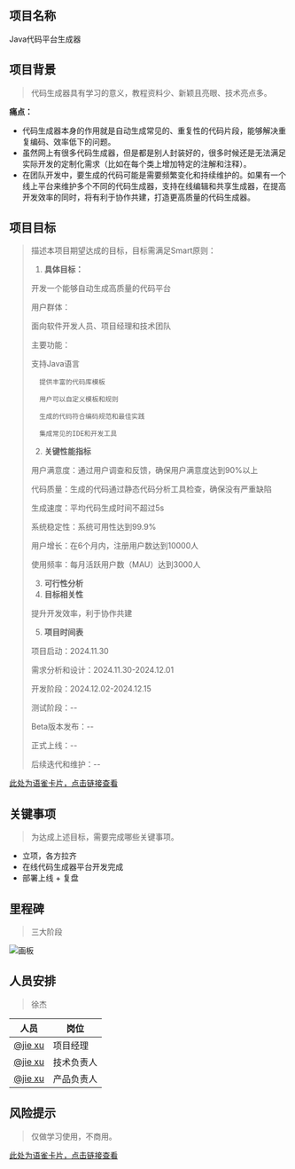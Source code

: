 ## 项目名称
Java代码平台生成器

## 项目背景
> 代码生成器具有学习的意义，教程资料少、新颖且亮眼、技术亮点多。
>

**痛点：**

+ 代码生成器本身的作用就是自动生成常见的、重复性的代码片段，能够解决重复编码、效率低下的问题。
+ 虽然网上有很多代码生成器，但是都是别人封装好的，很多时候还是无法满足实际开发的定制化需求（比如在每个类上增加特定的注解和注释）。
+ 在团队开发中，要生成的代码可能是需要频繁变化和持续维护的。如果有一个线上平台来维护多个不同的代码生成器，支持在线编辑和共享生成器，在提高开发效率的同时，将有利于协作共建，打造更高质量的代码生成器。

## 项目目标
> 描述本项目期望达成的目标，目标需满足Smart原则：
>
> 1. **具体目标：**
>
> 开发一个能够自动生成高质量的代码平台
>
> 用户群体：
>
> 面向软件开发人员、项目经理和技术团队
>
> 主要功能：
>
> 支持Java语言
>
>       提供丰富的代码库模板
>
>       用户可以自定义模板和规则
>
>       生成的代码符合编码规范和最佳实践
>
>       集成常见的IDE和开发工具
>
> 2. **关键性能指标**
>
> 用户满意度：通过用户调查和反馈，确保用户满意度达到90%以上
>
> 代码质量：生成的代码通过静态代码分析工具检查，确保没有严重缺陷
>
> 生成速度：平均代码生成时间不超过5s
>
> 系统稳定性：系统可用性达到99.9%
>
> 用户增长：在6个月内，注册用户数达到10000人
>
> 使用频率：每月活跃用户数（MAU）达到3000人
>
> 3. **可行性分析**
> 4. **目标相关性**
>
> 提升开发效率，利于协作共建
>
> 5. **项目时间表**
>
> 项目启动：2024.11.30
>
> 需求分析和设计：2024.11.30-2024.12.01
>
> 开发阶段：2024.12.02-2024.12.15
>
> 测试阶段：--
>
> Beta版本发布：--
>
> 正式上线：--
>
> 后续迭代和维护：--
>

[此处为语雀卡片，点击链接查看](https://www.yuque.com/docs/196687242#ewusl)



## 关键事项
> 为达成上述目标，需要完成哪些关键事项。
>

+ 立项，各方拉齐
+ 在线代码生成器平台开发完成
+ 部署上线 + 复盘

## 里程碑
> 三大阶段
>

![画板](https://cdn.nlark.com/yuque/0/2024/jpeg/38856890/1732958492811-87e7a757-fec3-4166-aee0-a113dffb9c90.jpeg)

## 人员安排
> 徐杰
>

| **人员** | **岗位** |
| --- | --- |
| [@jie xu](undefined/jiexu-y0pgg) | 项目经理 |
| [@jie xu](undefined/jiexu-y0pgg) | 技术负责人 |
| [@jie xu](undefined/jiexu-y0pgg) | 产品负责人 |


## 风险提示
> 仅做学习使用，不商用。
>

[此处为语雀卡片，点击链接查看](https://www.yuque.com/docs/196687242#MBwu4)



